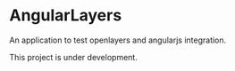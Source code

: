 # AngularLayers
An application to test openlayers and angularjs integration.

This project is under development.
